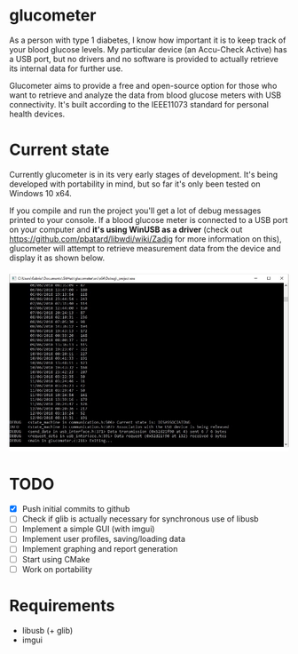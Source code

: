 # glucometer

As a person with type 1 diabetes, I know how important it is to keep track of your blood glucose levels.
My particular device (an Accu-Check Active) has a USB port, but no drivers and no software is provided to actually retrieve its internal data for further use.

Glucometer aims to provide a free and open-source option for those who want to retrieve and analyze the data from blood glucose meters with USB connectivity. It's built according to the IEEE11073 standard for personal health devices.

# Current state

Currently glucometer is in its very early stages of development. It's being developed with portability in mind, but so far it's only been tested on Windows 10 x64.

If you compile and run the project you'll get a lot of debug messages printed to your console. If a blood glucose meter is connected to a USB port on your computer and **it's using WinUSB as a driver** (check out https://github.com/pbatard/libwdi/wiki/Zadig for more information on this), glucometer will attempt to retrieve measurement data from the device and display it as shown below.

![Glucometer](glucometer.jpg)

# TODO

- [x] Push initial commits to github
- [ ] Check if glib is actually necessary for synchronous use of libusb
- [ ] Implement a simple GUI (with imgui)
- [ ] Implement user profiles, saving/loading data
- [ ] Implement graphing and report generation
- [ ] Start using CMake
- [ ] Work on portability

# Requirements

- libusb (+ glib)
- imgui
